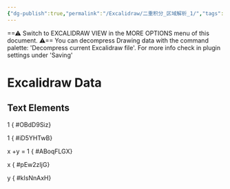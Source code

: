 ```yaml
---
{"dg-publish":true,"permalink":"/Excalidraw/二重积分_区域解析_1/","tags":["excalidraw"]}
---
```


==⚠  Switch to EXCALIDRAW VIEW in the MORE OPTIONS menu of this document. ⚠== You can decompress Drawing data with the command palette: 'Decompress current Excalidraw file'. For more info check in plugin settings under 'Saving'


# Excalidraw Data
## Text Elements
1
{ #OBdD9Siz}


1
{ #iD5YHTwB}


x +y = 1
{ #ABoqFLGX}


x
{ #pEw2zIjG}


y
{ #kIsNnAxH}


